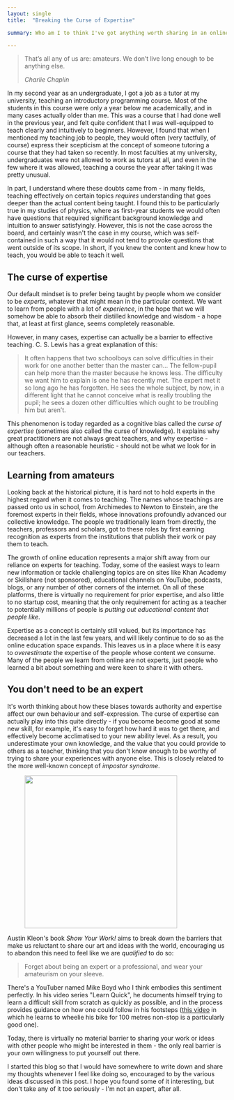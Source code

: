 ```yaml
---
layout: single
title:  "Breaking the Curse of Expertise"

summary: Who am I to think I've got anything worth sharing in an online blog? This post explores why the attitude behind this question is misguided, how we've been taught to over-value "expertise", and my reasons for starting this blog to share my thoughts online. 

---
```


> That’s all any of us are: amateurs. We don’t live long enough to be anything else.
>
> <cite>Charlie Chaplin</cite>


In my second year as an undergraduate, I got a job as a tutor at my university, teaching an introductory programming course. Most of the students in this course were only a year below me academically, and in many cases actually older than me. This was a course that I had done well in the previous year, and felt quite confident that I was well-equipped to teach clearly and intuitively to beginners. However, I found that when I mentioned my teaching job to people, they would often (very tactfully, of course) express their scepticism at the concept of someone tutoring a course that they had taken so recently. In most faculties at my university, undergraduates were not allowed to work as tutors at all, and even in the few where it was allowed, teaching a course the year after taking it was pretty unusual.

In part, I understand where these doubts came from - in many fields, teaching effectively on certain topics *requires* understanding that goes deeper than the actual content being taught. I found this to be particularly true in my studies of physics, where as first-year students we would often have questions that required significant background knowledge and intuition to answer satisfyingly. However, this is not the case across the board, and certainly wasn't the case in my course, which was self-contained in such a way that it would not tend to provoke questions that went outside of its scope. In short, if you knew the content and knew how to teach, you would be able to teach it well.  

## The curse of expertise

Our default mindset is to prefer being taught by people whom we consider to be *experts*, whatever that might mean in the particular context. We want to learn from people with a lot of *experience*, in the hope that we will somehow be able to absorb their distilled knowledge and wisdom - a hope that, at least at first glance, seems completely reasonable.

However, in many cases, expertise can actually be a barrier to effective teaching. C. S. Lewis has a great explanation of this:

> It often happens that two schoolboys can solve difficulties in their work for one another better than the master can... The fellow-pupil can help more than the master because he knows less. The difficulty we want him to explain is one he has recently met. The expert met it so long ago he has forgotten. He sees the whole subject, by now, in a different light that he cannot conceive what is really troubling the pupil; he sees a dozen other difficulties which ought to be troubling him but aren’t.

This phenomenon is today regarded as a cognitive bias called the *curse of expertise* (sometimes also called the curse of knowledge). It explains why great practitioners are not always great teachers, and why expertise - although often a reasonable heuristic - should not be what we look for in our teachers.

## Learning from amateurs

Looking back at the historical picture, it is hard not to hold experts in the highest regard when it comes to teaching. The names whose teachings are passed onto us in school, from Archimedes to Newton to Einstein, are the foremost experts in their fields, whose innovations profoundly advanced our collective knowledge. The people we traditionally learn from directly, the teachers, professors and scholars, got to these roles by first earning recognition as experts from the institutions that publish their work or pay them to teach.

The growth of online education represents a major shift away from our reliance on experts for teaching. Today, some of the easiest ways to learn new information or tackle challenging topics are on sites like Khan Academy or Skillshare (not sponsored), educational channels on YouTube, podcasts, blogs, or any number of other corners of the internet. On all of these platforms, there is virtually no requirement for prior expertise, and also little to no startup cost, meaning that the only requirement for acting as a teacher to potentially millions of people is *putting out educational content that people like*.

Expertise as a concept is certainly still valued, but its importance has decreased a lot in the last few years, and will likely continue to do so as the online education space expands. This leaves us in a place where it is easy to *overestimate* the expertise of the people whose content we consume. Many of the people we learn from online are not experts, just people who learned a bit about something and were keen to share it with others.

## You don't need to be an expert

It's worth thinking about how these biases towards authority and expertise affect our own behaviour and self-expression. The curse of expertise can actually play into this quite directly - if you become become good at some new skill, for example, it's easy to forget how hard it was to get there, and effectively become acclimatised to your new ability level. As a result, you underestimate your own knowledge, and the value that you could provide to others as a teacher, thinking that you don't know enough to be worthy of trying to share your experiences with anyone else. This is closely related to the more well-known concept of *impostor syndrome*.

<figure>
    <img src="https://imgs.xkcd.com/comics/impostor_syndrome_2x.png" style="width:350px"/>
</figure>


Austin Kleon's book *Show Your Work!* aims to break down the barriers that make us reluctant to share our art and ideas with the world, encouraging us to abandon this need to feel like we are *qualified* to do so:

> Forget about being an expert or a professional, and wear your amateurism on your sleeve.

There's a YouTuber named Mike Boyd who I think embodies this sentiment perfectly. In his video series "Learn Quick", he documents himself trying to learn a difficult skill from scratch as quickly as possible, and in the process provides guidance on how one could follow in his footsteps ([this video](https://www.youtube.com/watch?v=lTYJMke4kd8) in which he learns to wheelie his bike for 100 metres non-stop is a particularly good one).

Today, there is virtually no material barrier to sharing your work or ideas with other people who might be interested in them - the only real barrier is your own willingness to put yourself out there.

I started this blog so that I would have somewhere to write down and share my thoughts whenever I feel like doing so, encouraged to by the various ideas discussed in this post. I hope you found some of it interesting, but don't take any of it too seriously - I'm not an expert, after all.
